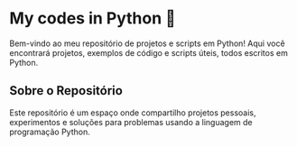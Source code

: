 # My codes in Python 🐍

Bem-vindo ao meu repositório de projetos e scripts em Python! Aqui você encontrará projetos, exemplos de código e scripts úteis, todos escritos em Python.

## Sobre o Repositório

Este repositório é um espaço onde compartilho projetos pessoais, experimentos e soluções para problemas usando a linguagem de programação Python.
